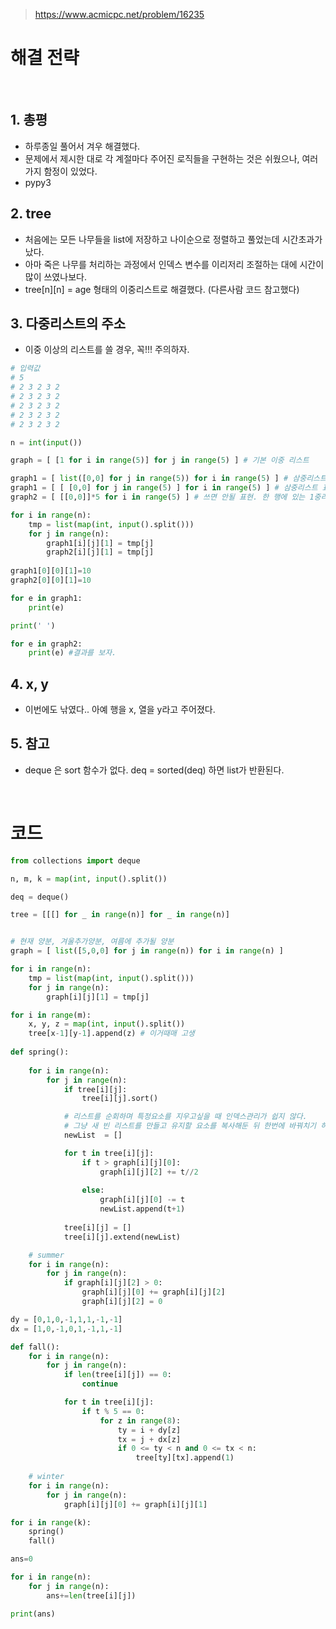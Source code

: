> [ https://www.acmicpc.net/problem/16235 ]( https://www.acmicpc.net/problem/16235 )   

# 해결 전략

</br>

## 1. 총평 
- 하루종일 풀어서 겨우 해결했다.
- 문제에서 제시한 대로 각 계절마다 주어진 로직들을 구현하는 것은 쉬웠으나, 여러가지 함정이 있었다.
- pypy3

## 2. tree
- 처음에는 모든 나무들을 list에 저장하고 나이순으로 정렬하고 풀었는데 시간초과가 났다.
- 아마 죽은 나무를 처리하는 과정에서 인덱스 변수를 이리저리 조절하는 대에 시간이 많이 쓰였나보다.
- tree[n][n] = age 형태의 이중리스트로 해결했다. (다른사람 코드 참고했다)

## 3. 다중리스트의 주소
- 이중 이상의 리스트를 쓸 경우, 꼭!!! 주의하자.

```python
# 입력값
# 5
# 2 3 2 3 2
# 2 3 2 3 2
# 2 3 2 3 2
# 2 3 2 3 2
# 2 3 2 3 2

n = int(input())

graph = [ [1 for i in range(5)] for j in range(5) ] # 기본 이중 리스트

graph1 = [ list([0,0] for j in range(5)) for i in range(5) ] # 삼중리스트 표현 1
graph1 = [ [ [0,0] for j in range(5) ] for i in range(5) ] # 삼중리스트 표현 2. 이걸 쓰자.
graph2 = [ [[0,0]]*5 for i in range(5) ] # 쓰면 안될 표현. 한 행에 있는 1중리스트들의 주소가 같다!!!

for i in range(n):
    tmp = list(map(int, input().split()))
    for j in range(n):
        graph1[i][j][1] = tmp[j]
        graph2[i][j][1] = tmp[j]
    
graph1[0][0][1]=10
graph2[0][0][1]=10

for e in graph1:
    print(e)

print(' ')

for e in graph2:
    print(e) #결과를 보자.
```

## 4. x, y
- 이번에도 낚였다.. 아예 행을 x, 열을 y라고 주어졌다.

## 5. 참고
- deque 은 sort 함수가 없다. deq = sorted(deq) 하면 list가 반환된다.

</br>

# 코드

```python
from collections import deque

n, m, k = map(int, input().split())

deq = deque()

tree = [[[] for _ in range(n)] for _ in range(n)]


# 현재 양분, 겨울추가양분, 여름에 추가될 양분
graph = [ list([5,0,0] for j in range(n)) for i in range(n) ]

for i in range(n):
    tmp = list(map(int, input().split()))
    for j in range(n):
        graph[i][j][1] = tmp[j]

for i in range(m):
    x, y, z = map(int, input().split())
    tree[x-1][y-1].append(z) # 이거때매 고생
            
def spring():
    
    for i in range(n):
        for j in range(n):
            if tree[i][j]:
                tree[i][j].sort()

            # 리스트를 순회하며 특정요소를 지우고싶을 때 인덱스관리가 쉽지 않다.
            # 그냥 새 빈 리스트를 만들고 유지할 요소를 복사해둔 뒤 한번에 바꿔치기 하자.
            newList  = [] 

            for t in tree[i][j]:
                if t > graph[i][j][0]:
                    graph[i][j][2] += t//2
                
                else:
                    graph[i][j][0] -= t
                    newList.append(t+1)
            
            tree[i][j] = []
            tree[i][j].extend(newList)

    # summer
    for i in range(n):
        for j in range(n):
            if graph[i][j][2] > 0:
                graph[i][j][0] += graph[i][j][2]
                graph[i][j][2] = 0

dy = [0,1,0,-1,1,1,-1,-1]
dx = [1,0,-1,0,1,-1,1,-1]

def fall():
    for i in range(n):
        for j in range(n):
            if len(tree[i][j]) == 0:
                continue

            for t in tree[i][j]:
                if t % 5 == 0:
                    for z in range(8):
                        ty = i + dy[z]
                        tx = j + dx[z]
                        if 0 <= ty < n and 0 <= tx < n:
                            tree[ty][tx].append(1)
            
    # winter
    for i in range(n):
        for j in range(n):
            graph[i][j][0] += graph[i][j][1]

for i in range(k):
    spring()
    fall()

ans=0

for i in range(n):
    for j in range(n):
        ans+=len(tree[i][j])

print(ans)
```